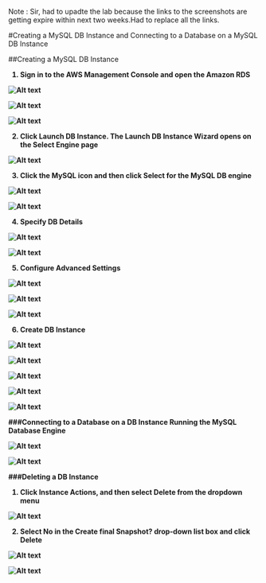 Note : Sir, had to upadte the lab because the links to the screenshots are getting expire within next two weeks.Had to replace all the links.

#Creating a MySQL DB Instance and Connecting to a Database on a MySQL DB Instance

##Creating a MySQL DB Instance

<ol>
  <b><li>Sign in to the AWS Management Console and open the Amazon RDS</li><b>
</ol>

![Alt text](http://i61.tinypic.com/2d78w9z.jpg)

![Alt text](http://i59.tinypic.com/vfxulg.jpg)

![Alt text](http://i59.tinypic.com/w8kco1.jpg)

<ol start = "2">
  <b><li>Click Launch DB Instance. The Launch DB Instance Wizard opens on the Select Engine page</li><b>
</ol>

![Alt text](http://i57.tinypic.com/14oc7dw.jpg)

<ol start = "3">
  <b><li> Click the MySQL icon and then click Select for the MySQL DB engine</li><b>
</ol>

![Alt text](http://i60.tinypic.com/2u4q3hk.jpg)

![Alt text](http://i61.tinypic.com/b518h3.jpg)


<ol start = "4">
  <b><li> Specify DB Details</li><b>
</ol>

![Alt text](http://i60.tinypic.com/2mzwchk.jpg)

![Alt text](http://i59.tinypic.com/2znwnj9.jpg)

<ol start = "5">
  <b><li>Configure Advanced Settings</li><b>
</ol>

![Alt text](http://i61.tinypic.com/16artki.jpg)

![Alt text](http://i59.tinypic.com/zojnm0.jpg)

![Alt text](http://i61.tinypic.com/346unlt.jpg)

<ol start = "6">
  <b><li>Create DB Instance</li><b>
</ol>

![Alt text](http://i57.tinypic.com/kbem3d.jpg)

![Alt text](http://i60.tinypic.com/o77plg.jpg)

![Alt text](http://i57.tinypic.com/16lbhbr.jpg)

![Alt text](http://i61.tinypic.com/1pxqgk.jpg)

![Alt text](http://i61.tinypic.com/1z2pu2x.jpg)

###Connecting to a Database on a DB Instance Running the MySQL Database Engine

![Alt text](http://i62.tinypic.com/6fw80l.jpg)

![Alt text](http://i61.tinypic.com/14wqfqo.jpg)

###Deleting a DB Instance

<ol>
  <b><li>Click Instance Actions, and then select Delete from the dropdown menu</li><b>
</ol>

![Alt text](http://i62.tinypic.com/amtmo6.jpg)

<ol start = "2">
  <b><li>Select No in the Create final Snapshot? drop-down list box and click Delete</li><b>
</ol>

![Alt text](http://i58.tinypic.com/fx3z9e.jpg)

![Alt text](http://i57.tinypic.com/262kr2t.jpg)
